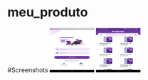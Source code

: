 # meu_produto

#Screenshots
<img src="https://github.com/Jaimrg/meu_produto/blob/feat_organization/screenshots/Screenshot_20221218-212817.jpg" width="100" height="100">
<img src="https://github.com/Jaimrg/meu_produto/blob/feat_organization/screenshots/Screenshot_20221217-111726.jpg" width="100" height="100">


